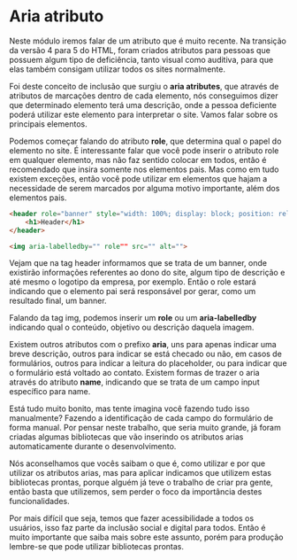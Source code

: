 # Aria atributo

Neste módulo iremos falar de um atributo que é muito recente. Na transição da versão 4 para 5 do HTML, foram criados atributos para pessoas que possuem algum tipo de deficiência, tanto visual como auditiva, para que elas também consigam utilizar todos os sites normalmente.

Foi deste conceito de inclusão que surgiu o **aria atributes**, que através de atributos de marcações dentro de cada elemento, nós conseguimos dizer que determinado elemento terá uma descrição, onde a pessoa deficiente poderá utilizar este elemento para interpretar o site. Vamos falar sobre os principais elementos.

Podemos começar falando do atributo **role**, que determina qual o papel do elemento no site. É interessante falar que você pode inserir o atributo role em qualquer elemento, mas não faz sentido colocar em todos, então é recomendado que insira somente nos elementos pais. Mas como em tudo existem exceções, então você pode utilizar em elementos que hajam a necessidade de serem marcados por alguma motivo importante, além dos elementos pais.

```html
<header role="banner" style="width: 100%; display: block; position: relative">
    <h1>Header</h1>
</header>

<img aria-labelledby="" role"" src="" alt="">
```

Vejam que na tag header informamos que se trata de um banner, onde existirão informações referentes ao dono do site, algum tipo de descrição e até mesmo o logotipo da empresa, por exemplo. Então o role estará indicando que o elemento pai será responsável por gerar, como um resultado final, um banner.

Falando da tag img, podemos inserir um **role** ou um **aria-labelledby** indicando qual o conteúdo, objetivo ou descrição daquela imagem.

Existem outros atributos com o prefixo **aria**, uns para apenas indicar uma breve descrição, outros para indicar se está checado ou não, em casos de formulários, outros para indicar a leitura do placeholder, ou para indicar que o formulário está voltado ao contato. Existem formas de trazer o aria através do atributo **name**, indicando que se trata de um campo input específico para name.

Está tudo muito bonito, mas tente imagina você fazendo tudo isso manualmente? Fazendo a identificação de cada campo do formulário de forma manual. Por pensar neste trabalho, que seria muito grande, já foram criadas algumas bibliotecas que vão inserindo os atributos arias automaticamente durante o desenvolvimento.

Nós aconselhamos que vocês saibam o que é, como utilizar e por que utilizar os atributos arias, mas para aplicar indicamos que utilizem estas bibliotecas prontas, porque alguém já teve o trabalho de criar pra gente, então basta que utilizemos, sem perder o foco da importância destes funcionalidades.

Por mais difícil que seja, temos que fazer acessibilidade a todos os usuários, isso faz parte da inclusão social e digital para todos. Então é muito importante que saiba mais sobre este assunto, porém para produção lembre-se que pode utilizar bibliotecas prontas.